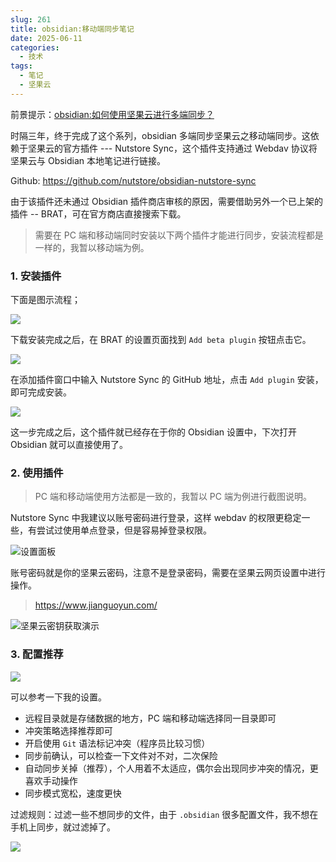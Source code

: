 ```yaml
---
slug: 261
title: obsidian:移动端同步笔记
date: 2025-06-11
categories: 
  - 技术
tags: 
  - 笔记
  - 坚果云
---
```


<style>.post-content img.mob{max-width:300px;margin:10px auto;display:block}</style>

前景提示：[obsidian:如何使用坚果云进行多端同步？](/blog/146.html)

时隔三年，终于完成了这个系列，obsidian 多端同步坚果云之移动端同步。这依赖于坚果云的官方插件 --- Nutstore Sync，这个插件支持通过 Webdav 协议将坚果云与 Obsidian 本地笔记进行链接。

Github: https://github.com/nutstore/obsidian-nutstore-sync

由于该插件还未通过 Obsidian 插件商店审核的原因，需要借助另外一个已上架的插件 -- BRAT，可在官方商店直接搜索下载。

> 需要在 PC 端和移动端同时安装以下两个插件才能进行同步，安装流程都是一样的，我暂以移动端为例。

### 1. 安装插件

下面是图示流程；

<img class="mob" src="https://imgurl.zishu.me/2025/06/1749604078547.webp">

下载安装完成之后，在 BRAT 的设置页面找到 `Add beta plugin` 按钮点击它。

<img class="mob" src="https://imgurl.zishu.me/2025/06/1749604199736.webp">

在添加插件窗口中输入 Nutstore Sync 的 GitHub 地址，点击 `Add plugin` 安装，即可完成安装。

<img class="mob" src="https://imgurl.zishu.me/2025/06/1749604248738.webp">

这一步完成之后，这个插件就已经存在于你的 Obsidian 设置中，下次打开 Obsidian 就可以直接使用了。

### 2. 使用插件

> PC 端和移动端使用方法都是一致的，我暂以 PC 端为例进行截图说明。

Nutstore Sync 中我建议以账号密码进行登录，这样 webdav 的权限更稳定一些，有尝试过使用单点登录，但是容易掉登录权限。

![设置面板](https://imgurl.zishu.me/2025/06/1749604565459.webp)

账号密码就是你的坚果云密码，注意不是登录密码，需要在坚果云网页设置中进行操作。

> https://www.jianguoyun.com/

![坚果云密钥获取演示](https://imgurl.zishu.me/2025/06/1749604723442.webp)

### 3. 配置推荐

![](https://imgurl.zishu.me/2025/06/1749604964274.webp)

可以参考一下我的设置。

- 远程目录就是存储数据的地方，PC 端和移动端选择同一目录即可
- 冲突策略选择推荐即可
- 开启使用 `Git` 语法标记冲突（程序员比较习惯）
- 同步前确认，可以检查一下文件对不对，二次保险
- 自动同步关掉（推荐），个人用着不太适应，偶尔会出现同步冲突的情况，更喜欢手动操作
- 同步模式宽松，速度更快

过滤规则：过滤一些不想同步的文件，由于 `.obsidian` 很多配置文件，我不想在手机上同步，就过滤掉了。

![](https://imgurl.zishu.me/2025/06/1749605051374.webp)
